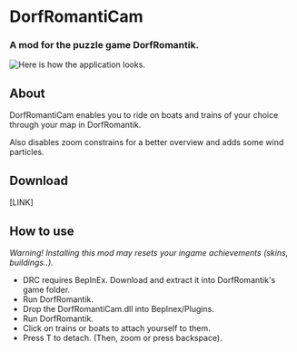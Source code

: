 # DorfRomantiCam
### A mod for the puzzle game DorfRomantik.

![Here is how the application looks.]()

## About 
DorfRomantiCam enables you to ride on boats and trains of your choice through your map in DorfRomantik. 

Also disables zoom constrains for a better overview and adds some wind particles. 

## Download
[LINK]



## How to use
_Warning! Installing this mod may resets your ingame achievements (skins, buildings..)._
- DRC requires BepInEx. Download and extract it into DorfRomantik's game folder. 
- Run DorfRomantik. 
- Drop the DorfRomantiCam.dll into BepInex/Plugins. 
- Run DorfRomantik. 
- Click on trains or boats to attach yourself to them. 
- Press T to detach. (Then, zoom or press backspace). 

